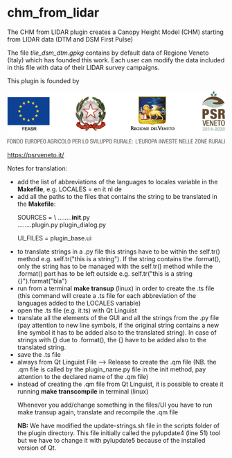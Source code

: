 # chm_from_lidar

The CHM from LIDAR plugin creates a Canopy Height Model (CHM) starting from LIDAR data (DTM and DSM First Pulse)


The file *tile_dsm_dtm.gpkg* contains by default data of Regione Veneto (Italy) which has founded this work. Each user can modify the data included in this file with data of their LIDAR survey campaigns.

This plugin is founded by 

![](img/4ISTITUZIONALI.png)

https://psrveneto.it/

Notes for translation:
<ul>
<li> add the list of abbreviations of the languages to locales variable in the <b>Makefile</b>, e.g. LOCALES = en it nl de
<li> add all the paths to the files that contains the string to be translated in the <b>Makefile</b>:

SOURCES = \\
........__init__.py \
........plugin.py plugin_dialog.py

UI_FILES = plugin_base.ui

<li> to translate strings in a .py file this strings have to be within the self.tr() method e.g. self.tr("this is a string"). If the string contains the .format(), only the string has to be managed with the self.tr() method while the .format() part has to be left outside e.g. self.tr("this is a string {}").format("bla")
<li> run from a terminal <b>make transup</b> (linux) in order to create the .ts file (this command will create a .ts file for each abbreviation of the languages added to the LOCALES variable)
<li> open the .ts file (e.g. it.ts) with Qt Linguist
<li> translate all the elements of the GUI and all the strings from the .py file (pay attention to new line symbols, if the original string contains a new line symbol it has to be added also to the translated string). In case of strings with {} due to .format(), the {} have to be added also to the translated string.
<li> save the .ts file
<li> always from Qt Linguist File --> Release to create the .qm file (NB. the .qm file is called by the plugin_name.py file in the init method, pay attention to the declared name of the .qm file)
<li> instead of creating the .qm file from Qt Linguist, it is possible to create it running <b>make transcompile</b> in terminal (linux)

Whenever you add/change something in the files/UI you have to run make transup again, translate and recompile the .qm file

<b>NB:</b> We have modified the update-strings.sh file in the scripts folder of the plugin directory. This file initially called the pylupdate4 (line 51) tool but we have to change it with pylupdate5 because of the installed version of Qt.
